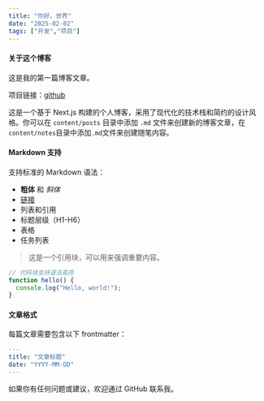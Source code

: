 ```yaml
---
title: "你好，世界"
date: "2025-02-02"
tags: ["开发","项目"]
---
```

#### 关于这个博客

这是我的第一篇博客文章。

项目链接：[github](https://github.com/Lily-404/blog)

这是一个基于 Next.js 构建的个人博客，采用了现代化的技术栈和简约的设计风格。你可以在 `content/posts` 目录中添加 `.md` 文件来创建新的博客文章，在`content/notes`目录中添加`.md`文件来创建随笔内容。

#### Markdown 支持

支持标准的 Markdown 语法：

- **粗体** 和 *斜体*
- [链接](https://example.com)
- 列表和引用
- 标题层级（H1-H6）
- 表格
- 任务列表

> 这是一个引用块，可以用来强调重要内容。

```javascript
// 代码块支持语法高亮
function hello() {
  console.log("Hello, world!");
}
```

#### 文章格式

每篇文章需要包含以下 frontmatter：

```yaml
---
title: "文章标题"
date: "YYYY-MM-DD"
---
```

如果你有任何问题或建议，欢迎通过 GitHub 联系我。
